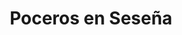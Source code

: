 ---
id: 'service-15'
title: 'Poceros en Seseña'
titleMeta: "Desatascos y Poceros en Seseña - Servicio Profesional 24/7"
lugar: 'Seseña'
mediumImage: 'desatascossesena-lg.webp'
largeImage: 'desatascossesena-md.webp'
metaContent: "Desatascos y Poceros en Seseña: Servicio profesional 24/7🚽👷‍♂️ Soluciona problemas de tuberías y saneamiento con rapidez y eficacia. ¡Contáctanos! 📞💧"
detailBreadcrumbSubTitle: 'Single Service'
detailBreadcrumbDesc: 'Empresa de poceros en Seseña con los mejores precios'
canonical: https://www.desatascos-madrid.com/desatascos/desatascos-sesena


title2: 'Desatascos en Seseña'
#PARRAFO color negro de fondo y letras en verde
detailSubTitle: 'Desatascos y Obras de Pocería en Seseña: Servicios Profesionales con Desatascos Pociten'

#PARRAFO slider
parrafo: "Mantén tus redes de alcantarillado y saneamiento en perfecto estado con Desatascos Pociten: la opción ideal en desatascos y obras de pocería en Seseña"

#PARRAFO Primera pregunta



descripcion: "Si hay algo que preocupa a los vecinos de Seseña, es el adecuado mantenimiento de las redes de alcantarillado y saneamiento. Una obstrucción en las tuberías puede causar graves problemas de salud y medio ambiente, además de la incomodidad que implica. Por suerte, existe una empresa que se preocupa por ofrecer servicios profesionales y de calidad en desatascos y obras de pocería en Seseña, y esa empresa se llama Desatascos Pociten."
detailDesc: ""

#PARRAFO Segunda pregunta

pregunta2: ¿Qué es Desatascos Pociten?
descripcion1: "Desatascos Pociten es una empresa con una amplia trayectoria en el mercado de servicios de desatascos y obras de pocería en Seseña. Con más de 10 años de experiencia, se han convertido en la opción preferida de los vecinos de la zona gracias a su compromiso con la excelencia y la satisfacción del cliente."
descripcion2: ""

#PARRAFO Tercera pregunta

pregunta3: Servicios que Ofrece Desatascos Pociten
descripcion3: "Desatascos Pociten ofrece una amplia variedad de servicios relacionados con el mantenimiento, reparación y limpieza de las redes de alcantarillado y saneamiento en Seseña. Algunos de sus servicios más destacados son:"

#Set inner Html con contenido variable

contenidoDescripcion: "
<h3>Desatascos</h3>
<p>Cuando se produce una obstrucción en las tuberías, es importante actuar rápidamente para evitar que la situación empeore. Desatascos Pociten cuenta con un equipo de profesionales altamente capacitados y equipados con las últimas tecnologías en desatascos, para solucionar el problema de forma rápida y eficiente.</p>
<br>

<h3>Limpieza de alcantarillado y saneamiento</h3>
<p>La acumulación de sedimentos y residuos en las redes de alcantarillado y saneamiento puede causar problemas de salud y medio ambiente. Desatascos Pociten ofrece servicios de limpieza profunda de las redes, utilizando técnicas de alta presión y aspiración para eliminar todo tipo de residuos y garantizar el correcto funcionamiento de las tuberías.</p>
<br>
<h3>Inspección de tuberías con cámaras</h3>
<p>Para identificar problemas en las tuberías de forma precisa y evitar daños innecesarios, Desatascos Pociten utiliza tecnología de punta en inspección de tuberías con cámaras de alta definición. De esta manera, es posible detectar obstrucciones, fisuras o roturas en las tuberías de forma no invasiva y con un alto grado de precisión.</p>
<br>
<h3>Obras de pocería</h3>
<p>Cuando se requiere una obra de pocería en Seseña, Desatascos Pociten es la mejor opción. Su equipo de profesionales altamente capacitados y con amplia experiencia en obras de pocería, se encarga de realizar todo tipo de reparaciones y obras de alcantarillado y saneamiento.</p>
<br>
<h2>¿Por qué elegir Desatascos Pociten?</h2>
<p>Elegir Desatascos Pociten es la mejor decisión que puedes tomar en cuanto a servicios de desatascos y obras de pocería en Seseña. Algunas de las razones por las que debes elegirlos son:</p>
<br>
<h3>Experiencia y trayectoria</h3>
<p>Con más de 10 años en el mercado, Desatascos Pociten cuenta con una amplia experiencia de trabajo en el sector de desatascos y obras de pocería en Seseña. Esto les permite ofrecer soluciones rápidas y efectivas a todo tipo de problemas en las redes de alcantarillado y saneamiento.</p>
<br>
<h3>Profesionalismo y compromiso</h3>
<p>En Desatascos Pociten, la satisfacción del cliente es lo más importante. Por eso, su equipo de profesionales trabaja con compromiso y dedicación, garantizando siempre la máxima calidad en sus servicios.</p>
<br>
<h3>Tecnología de punta</h3>
<p>En Desatascos Pociten, están al día con las últimas tecnologías en desatascos y obras de pocería en Seseña. De esta manera, pueden garantizar soluciones rápidas, efectivas y no invasivas a todo tipo de problemas en las redes de alcantarillado y saneamiento.</p>
<br>
<h3>Precios competitivos</h3>
<p>A pesar de ofrecer servicios de alta calidad, los precios de Desatascos Pociten son altamente competitivos. De esta manera, los vecinos de Seseña pueden tener acceso a soluciones profesionales y de calidad sin tener que gastar grandes sumas de dinero.</p>
<br>
<h3>Servicio de emergencia 24/7</h3>
<p>Los problemas en las redes de alcantarillado y saneamiento pueden surgir en cualquier momento, por eso Desatascos Pociten ofrece un servicio de emergencia 24/7. De esta manera, los vecinos de Seseña pueden estar tranquilos sabiendo que siempre habrá alguien disponible para solucionar sus problemas en cualquier momento..</p>
<br>

"

#PARRAFO Cuarta pregunta

descripcion4: "En resumen, Desatascos Pociten es la mejor opción en cuanto a servicios de desatascos y obras de pocería en Seseña. Con su amplia experiencia, compromiso con la calidad y la satisfacción del cliente, tecnología de punta y precios competitivos, son la opción ideal para cualquier problema en las redes de alcantarillado y saneamiento. Además, su servicio de emergencia 24/7 garantiza la tranquilidad de los vecinos de Seseña en todo momento."

#PARRAFO Quinta pregunta



#FAqs de la pagina

accordionData:
 [
    {
      question: '¿Cuánto tiempo tarda Desatascos Pociten en solucionar un problema de obstrucción en las tuberías?',
      answer:
        'El tiempo que tarda en solucionar un problema de obstrucción en las tuberías depende de la complejidad del problema. Sin embargo, gracias a su equipo de profesionales altamente capacitados y equipados con las últimas tecnologías, Desatascos Pociten suele solucionar los problemas de forma rápida y eficiente.',
    },
    {
      question: '¿Qué tipo de tecnología utiliza Desatascos Pociten en la inspección de tuberías con cámaras?',
      answer:
        'Desatascos Pociten utiliza cámaras de alta definición para la inspección de tuberías. De esta manera, pueden identificar problemas de forma precisa y no invasiva, evitando daños innecesarios en las tuberías.
',
    },
    {
      question: '¿Cuánto cuesta el servicio de desatascos de Desatascos Pociten?',
      answer:
        'Los precios de Desatascos Pociten dependen de la complejidad del problema y el tipo de servicio que se requiera. Sin embargo, son altamente competitivos y ofrecen soluciones de alta calidad a precios accesibles.',
    },
      {
      question: '¿Desatascos Pociten ofrece garantía en sus servicios?',
      answer: 'Sí, Desatascos Pociten ofrece garantía en sus servicios. Su compromiso con la satisfacción del cliente los lleva a ofrecer garantía en todas las soluciones que ofrecen, garantizando así la tranquilidad de los vecinos de Seseña.'
    },
      {
      question: '¿Qué debo hacer si tengo un problema en las redes de alcantarillado o saneamiento en Seseña?',
      answer:
        'Si tienes un problema en las redes de alcantarillado o saneamiento en Seseña, lo mejor es contactar a Desatascos Pociten. Su equipo de profesionales altamente capacitados y con amplia experiencia en desatascos y obras de pocería en Seseña, se encargarán de solucionar el problema de forma rápida, efectiva y profesional.'
    },
  ]

#OPCIONES LI

option1: '✅ Pisos y viviendas en general con problemas de atascos en bañeras, fregaderos o inodoros.'
option2: '✅ Chalets individuales, adosados o pareados de clientes particulares en general con problemas de atascos en arquetas de hojas o tierra. '
option3: '✅ Colegios con atascos en general de aseos y arquetas de patios.'
option4: '✅ Urbanizaciones con atascos, arquetas deterioradas, problemas de tuberías o bajantes.'
option5: '✅ Restaurantes con problemas de atascos en cocina, fregaderos o en los aseos de los clientes.'
option6: '✅ Instalaciones deportivas con problemas en los desagües de las piscina o vaciado de arquetas en los vestuarios.'
option7: '✅ Hoteles para el mantenimiento de sus instalaciones, queriendo dar siempre el mejor servicio a sus huéspedes.'
option 8: '✅ Multinacionales para incidencias o mantenimiento de las instalaciones distribuidas en sus oficinas.'
option 9: '✅ Naves industriales, que generan residuos que sin remedio se acumulan en sus arquetas produciendo atrancos.'


#PARRAFO TEXTO FONDO NEGRO LETRAS VERDES ANTES DE BOTON

parrafo1: '<h2>24 HORAS A TU SERVICIO</h2>'

isFeatured: true
---
